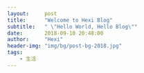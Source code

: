 ```yaml
---
layout:     post
title:      "Welcome to Hexi Blog"
subtitle:   " \"Hello World, Hello Blog\""
date:       2018-09-10 20:48:00
author:     "Hexi"
header-img: "img/bg/post-bg-2018.jpg"
tags:
    - 生活
---
```

